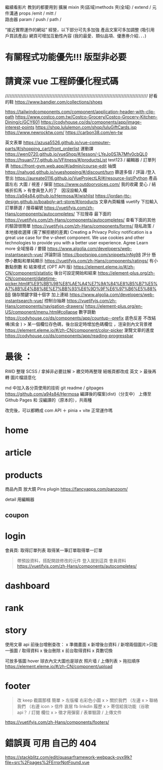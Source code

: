 繼續看影片 教到的都要用到
擴展 mixin 夾(區域)methods 夾(全域) / extend /
元件溝通 props /emit / mitt /  
路由器 param / push / path /

“接近實際運作的網站” 經營，以下部分可先多加強
產品文案可多加調整 (吸引用戶買該產品)
網頁可增加互動性內容 (我的最愛、類似品項、優惠券介紹．．．)

# 有關程式功能優先!!! 版型非必要

# 請資深 vue 工程師優化程式碼

/////////////////////////////////////////////////////////////////////////////////////////////
好看的鞋
https://www.bandier.com/collections/shoes

https://tailwindcomponents.com/component/application-header-with-clip-path
https://www.costco.com.tw/Costco-Grocery/Costco-Grocery-Kitchen-Dining/c/GCY601
https://codyhouse.co/ds/components/app/image-interest-points
https://shop.lululemon.com/shop/luluGiftCards.jsp
https://www.newrocktw.com/
https://carbon38.com/en-tw

英文表單
https://azusa5526.github.io/vue-computer-parts/#/shopping_cart/front_orderlist
運動課
https://wen0720.github.io/vueShop/#/lesson/-LYeJo0S7A7Mfv0cbQL0
https://hsuan777.github.io/VFitness/#/productsList
test123 / 編輯器 / 訂單列表
https://front-gym.web.app/#/admin/course-edit
抽獎
https://nahugd.github.io/vueshopping/#/discount/turn
篩選多個 / 評論 /登入登出
https://aureate0116.github.io/VueProjectLR/#/resource-list/Python
產品圖左右 大圖 / 視差 / 彈窗
https://www.outdoorvoices.com/
我的收藏 愛心 / 結帳折扣馬 > 有會員登入的了　因沒設輸入欄
https://a94s84.github.io/Hermosa/#/wishlist
https://jordan-ttc-design.github.io/boaboly-art-store/#/products
文章內頁輪播 vuetify
下拉輸入 訂單篩選 / 搜尋編號
https://vuetifyjs.com/zh-Hans/components/autocompletes/
下拉搜尋 最下面的
https://vuetifyjs.com/zh-Hans/components/autocompletes/
查看下面的其他 的驗證很簡單
https://vuetifyjs.com/zh-Hans/components/forms/
隐私政策 / 本地接收選擇 (需了解拒絕的差異)
Creating a Privacy Policy notification is a great use case for the v-sheet component.
We use cookies and other technologies to provide you with a better user experience.
Agree
Learn more
全域搜尋 / 要錢
https://www.algolia.com/developers/web-instantsearch-vue/
評論對話
https://bootsnipp.com/snippets/nNg98
評分 懸停小數點和單純顯示
https://vuetifyjs.com/zh-Hans/components/ratings/
有小數點倒數 和 結束樣式 (OPT API 版)
https://element.eleme.io/#/zh-CN/component/statistic
後台可設定開始和結束
https://element-plus.org/zh-CN/component/datetime-picker.html#%E9%BB%98%E8%AE%A4%E7%9A%84%E8%B5%B7%E5%A7%8B%E4%B8%8E%E7%BB%93%E6%9D%9F%E6%97%B6%E5%88%BB
儲存關鍵字錢十個字 加上連結
https://www.algolia.com/developers/web-instantsearch-vue/
控制台抽屜
https://vuetifyjs.com/zh-Hans/components/navigation-drawers/
https://element-plus.org/en-US/component/menu.html#collapse
數字跳動
https://codyhouse.co/ds/components/app/countup--prefix
底色反差 不改結構(紫金 ) > 某一個欄位存色碼，後台設定時增加色碼欄位 ，渲染到內文背景裡
https://element.eleme.io/#/zh-CN/component/color-picker
瀏覽文章的進度
https://codyhouse.co/ds/components/app/reading-progressbar

# 最後 ：

RWD
整理 SCSS / 拿掉非必要註解 > 繳交時再整理
結帳頁都改成 英文 > 最後再轉
圖片檔語意化

md 中加入各分頁使用的技術
git readme / gitpages https://github.com/a94s84/Hermosa
編譯後的檔案(dist)（分支中） 上傳至 Github Pages 和 沒編譯的（原本的），共兩種

改完後，可以都轉成 com API ＋ pinia + vite 正常運作嗎

# home

# article



# products


商品內頁 放大鏡
Pins plugin
https://fancyapps.com/panzoom/

detail 用編輯器


## coupon

# login

會員頁:
取得訂單列表
取得某一筆訂單取得單一訂單

> 帶預設資料，搭配開啟修改的元件
> 登入就到這頁
> 會員資料
> https://vuetifyjs.com/zh-Hans/components/autocompletes/

# dashboard



# rank

# story

使用文章 api 前後台增刪查改：
x 準備畫面 x 新增後台資料 / 新增兩個圖片>只能一張圖 / 取得資料 x 後台刪除 x 前台取得資料 x 頁數切換

可放多張圖
hover 球衣內文大圖也是球衣
照片墙 / 上傳列表 > 拖拉順序
https://element.eleme.io/#/zh-CN/component/upload

# footer

> 改 keep 截圖那樣 簡單 > 左版權 右彩色小圖
> x > 關於我們 （左邊
> x > 聯絡我們 （右邊 icon > 信件 哀居 fb linkdin 履歷
> x > 寄信給我功能（谷歌 api？ / 訂閱 欄位
> x > 徵才用彈窗 / 表單驗證 / 上傳文件

https://vuetifyjs.com/zh-Hans/components/footers/

# 錯誤頁 可用 自己的 404

https://stackblitz.com/edit/quasarframework-webpack-oyx9lk?file=src%2Fpages%2FErrorNotFound.vue
